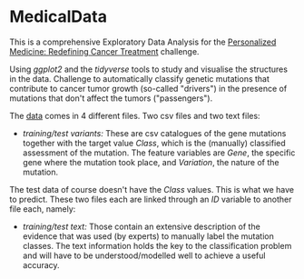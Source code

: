 # MedicalData
This is a comprehensive Exploratory Data Analysis for the [Personalized Medicine: Redefining Cancer Treatment](https://www.kaggle.com/c/msk-redefining-cancer-treatment) challenge. 

Using *ggplot2* and the *tidyverse* tools to study and visualise the structures in the data.  Challenge to automatically classify genetic mutations that contribute to cancer tumor growth (so-called "drivers") in the presence of mutations that don't affect the tumors ("passengers").  


The [data](https://www.kaggle.com/c/msk-redefining-cancer-treatment/data) comes in 4 different files.
Two csv files and two text files:  


- *training/test variants:* These are csv catalogues of the gene mutations together with the target value *Class*, which is the (manually) classified assessment of the mutation. The feature variables are *Gene*, the specific gene where the mutation took place, and *Variation*, the nature of the mutation. 

The test data of course doesn't have the *Class* values. This is what we have to predict. These two files each are linked through an *ID* variable to another file each, namely: 

- *training/test text:* Those contain an extensive description of the evidence that was used (by experts) to manually label the mutation classes.  The text information holds the key to the classification problem and will have to be understood/modelled well to achieve a useful accuracy.

